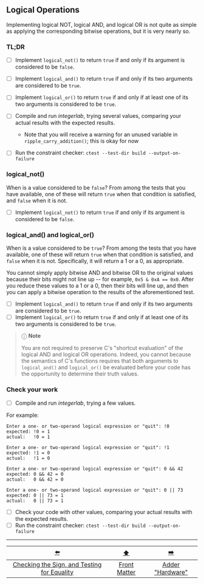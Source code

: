 ## Logical Operations

Implementing logical NOT, logical AND, and logical OR is not quite as simple as applying the corresponding bitwise operations, but it is very nearly so.

### TL;DR

- [ ] Implement `logical_not()` to return `true` if and only if its argument is considered to be `false`.
- [ ] Implement `logical_and()` to return `true` if and only if its two arguments are considered to be `true`.
- [ ] Implement `logical_or()` to return `true` if and only if at least one of its two arguments is considered to be `true`.
- [ ] Compile and run *integerlab*, trying several values, comparing your actual results with the expected results.
  - Note that you will receive a warning for an unused variable in `ripple_carry_addition()`;
    this is okay for now
- [ ] Run the constraint checker: `ctest --test-dir build --output-on-failure`


### logical_not()

When is a value considered to be `false`?
From among the tests that you have available, one of these will return `true` when that condition is satisfied, and `false` when it is not.

- [ ] Implement `logical_not()` to return `true` if and only if its argument is considered to be `false`.


### logical_and() and logical_or()

When is a value considered to be `true`?
From among the tests that you have available, one of these will return `true` when that condition is satisfied, and `false` when it is not.
Specifically, it will return a 1 or a 0, as appropriate.

You cannot simply apply bitwise AND and bitwise OR to the original values because their bits might not line up -- for example, `0x5 & 0xA == 0x0`.
After you reduce these values to a 1 or a 0, then their bits will line up, and then you can apply a bitwise operation to the results of the aforementioned test.

- [ ] Implement `logical_and()` to return `true` if and only if its two arguments are considered to be `true`.
- [ ] Implement `logical_or()` to return `true` if and only if at least one of its two arguments is considered to be `true`.

> ⓘ **Note**
> 
> You are not required to preserve C's "shortcut evaluation" of the logical AND and logical OR operations.
> Indeed, you cannot because the semantics of C's functions requires that both arguments to `logical_and()` and `logical_or()` be evaluated before your code has the opportunity to determine their truth values.

### Check your work

- [ ] Compile and run *integerlab*, trying a few values.

For example:
```
Enter a one- or two-operand logical expression or "quit": !0
expected: !0 = 1
actual:   !0 = 1

Enter a one- or two-operand logical expression or "quit": !1
expected: !1 = 0
actual:   !1 = 0

Enter a one- or two-operand logical expression or "quit": 0 && 42
expected: 0 && 42 = 0
actual:   0 && 42 = 0

Enter a one- or two-operand logical expression or "quit": 0 || 73
expected: 0 || 73 = 1
actual:   0 || 73 = 1
```

- [ ] Check your code with other values, comparing your actual results with the expected results.
- [ ] Run the constraint checker: `ctest --test-dir build --output-on-failure`

---

|                     [⬅️](03-negative-and-equality.md)                      |      [⬆️](../README.md)      |        [➡️](05-adders.md)        |
|:--------------------------------------------------------------------------:|:----------------------------:|:--------------------------------:|
| [Checking the Sign, and Testing for Equality](03-negative-and-equality.md) | [Front Matter](../README.md) | [Adder "Hardware"](05-adders.md) |
